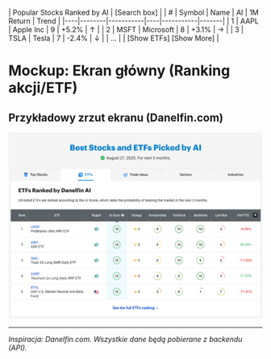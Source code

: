 |  Popular Stocks Ranked by AI  |  [Search box]     |
|  # | Symbol | Name      | AI | 1M Return | Trend |
|----|--------|-----------|----|-----------|-------|
|  1 | AAPL   | Apple Inc |  9 |   +5.2%   |  ↑    |
|  2 | MSFT   | Microsoft |  8 |   +3.1%   |  →    |
|  3 | TSLA   | Tesla     |  7 |   -2.4%   |  ↓    |
| ...                                              |
|  [Show ETFs]  [Show More]                         |
# Mockup: Ekran główny (Ranking akcji/ETF)

## Przykładowy zrzut ekranu (Danelfin.com)

![Mockup ekranu głównego](./assets/image.001.png)

---

*Inspiracja: Danelfin.com. Wszystkie dane będą pobierane z backendu (API).*
